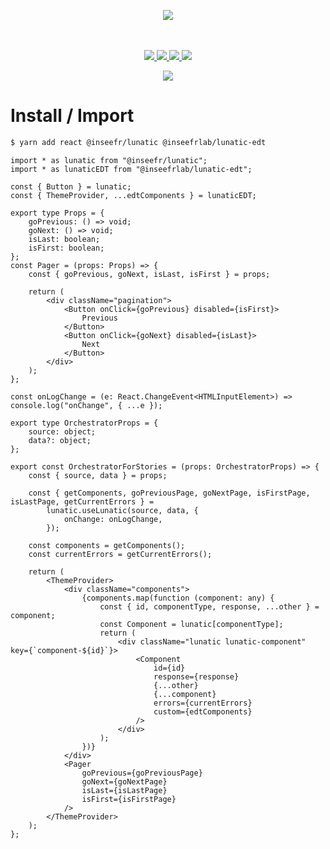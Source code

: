 <p align="center">
    <img src="https://user-images.githubusercontent.com/6702424/80216211-00ef5280-863e-11ea-81de-59f3a3d4b8e4.png">  
</p>
<p align="center">
    <i></i>
    <br>
    <br>
    <a href="https://github.com/InseeFrLab/lunatic-edt/actions">
      <img src="https://github.com/InseeFrLab/lunatic-edt/workflows/ci/badge.svg?branch=main">
    </a>
    <a href="https://bundlephobia.com/package/lunatic-edt">
      <img src="https://img.shields.io/bundlephobia/minzip/lunatic-edt">
    </a>
    <a href="https://www.npmjs.com/package/lunatic-edt">
      <img src="https://img.shields.io/npm/dw/lunatic-edt">
    </a>
    <a href="https://github.com/InseeFrLab/lunatic-edt/blob/main/LICENSE">
      <img src="https://img.shields.io/npm/l/lunatic-edt">
    </a>
</p>
<p align="center">
  <a href="https://inseefrlab.github.io/lunatic-edt/" target="_blank"><img src="https://raw.githubusercontent.com/storybooks/brand/master/badge/badge-storybook.svg"></a>
</p>

# Install / Import

```bash
$ yarn add react @inseefr/lunatic @inseefrlab/lunatic-edt
```

```typescriptimport React from "react";
import * as lunatic from "@inseefr/lunatic";
import * as lunaticEDT from "@inseefrlab/lunatic-edt";

const { Button } = lunatic;
const { ThemeProvider, ...edtComponents } = lunaticEDT;

export type Props = {
    goPrevious: () => void;
    goNext: () => void;
    isLast: boolean;
    isFirst: boolean;
};
const Pager = (props: Props) => {
    const { goPrevious, goNext, isLast, isFirst } = props;

    return (
        <div className="pagination">
            <Button onClick={goPrevious} disabled={isFirst}>
                Previous
            </Button>
            <Button onClick={goNext} disabled={isLast}>
                Next
            </Button>
        </div>
    );
};

const onLogChange = (e: React.ChangeEvent<HTMLInputElement>) => console.log("onChange", { ...e });

export type OrchestratorProps = {
    source: object;
    data?: object;
};

export const OrchestratorForStories = (props: OrchestratorProps) => {
    const { source, data } = props;

    const { getComponents, goPreviousPage, goNextPage, isFirstPage, isLastPage, getCurrentErrors } =
        lunatic.useLunatic(source, data, {
            onChange: onLogChange,
        });

    const components = getComponents();
    const currentErrors = getCurrentErrors();

    return (
        <ThemeProvider>
            <div className="components">
                {components.map(function (component: any) {
                    const { id, componentType, response, ...other } = component;
                    const Component = lunatic[componentType];
                    return (
                        <div className="lunatic lunatic-component" key={`component-${id}`}>
                            <Component
                                id={id}
                                response={response}
                                {...other}
                                {...component}
                                errors={currentErrors}
                                custom={edtComponents}
                            />
                        </div>
                    );
                })}
            </div>
            <Pager
                goPrevious={goPreviousPage}
                goNext={goNextPage}
                isLast={isLastPage}
                isFirst={isFirstPage}
            />
        </ThemeProvider>
    );
};
```

